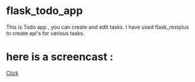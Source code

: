 # flask_todo_app
This is Todo app , you can create and edit tasks. I have used flask_restplus to create api's for various tasks.





# here is a screencast : 
[Click](https://drive.google.com/open?id=1XTjTrO2S2ftWmNrq-CcUz3bwpzKdUBxN)
